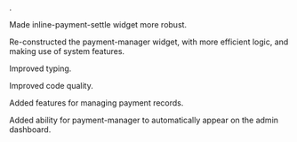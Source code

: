 .

Made inline-payment-settle widget more robust.

Re-constructed the payment-manager widget, with more efficient logic, and making use of system features.

Improved typing.

Improved code quality.

Added features for managing payment records.

Added ability for payment-manager to automatically appear on the admin dashboard.